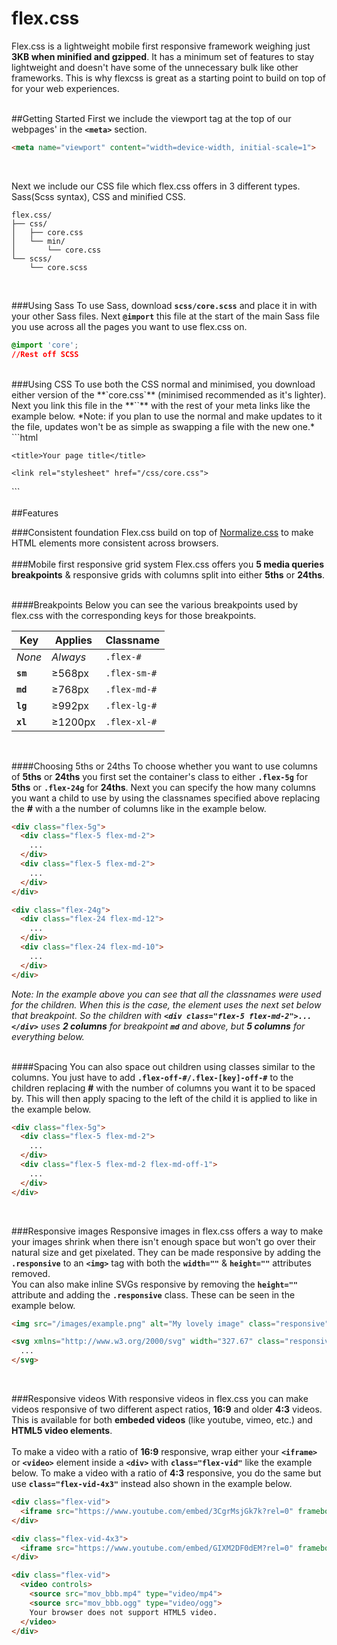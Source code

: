 # flex.css
Flex.css is a lightweight mobile first responsive framework weighing just **3KB when minified and gzipped**. It has a minimum set of features to stay lightweight and doesn't have some of the unnecessary bulk like other frameworks. This is why flexcss is great as a starting point to build on top of for your web experiences.
<br/><br/>

##Getting Started
First we include the viewport tag at the top of our webpages' in the **`<meta>`** section.
```html
<meta name="viewport" content="width=device-width, initial-scale=1">
```
<br/>

Next we include our CSS file which flex.css offers in 3 different types. Sass(Scss syntax), CSS and minified CSS.
```
flex.css/
├── css/
│   ├── core.css
│   └── min/
│       └── core.css
└── scss/
    └── core.scss
```
<br/>

###Using Sass
To use Sass, download **`scss/core.scss`** and place it in with your other Sass files. Next **`@import`** this file at the start of the main Sass file you use across all the pages you want to use flex.css on.
```css
@import 'core';
//Rest off SCSS
```
<br/>
###Using CSS
To use both the CSS normal and minimised, you download either version of the **`core.css`** (minimised recommended as it's lighter). Next you link this file in the **`<meta>`** with the rest of your meta links like the example below. *Note: if you plan to use the normal and make updates to it the file, updates won't be as simple as swapping a file with the new one.*
```html
<!doctype html>
<html>
  <head>
    <meta charset="utf-8">
    <meta name="viewport" content="width=device-width, initial-scale=1.0">

    <title>Your page title</title>

    <link rel="stylesheet" href="/css/core.css">
  </head>

  <body>
      <!--
      Your HTML goes here.
      -->
  </body>
</html>
```
<br/><br/>
##Features

###Consistent foundation
Flex.css build on top of [Normalize.css](http://necolas.github.io/normalize.css/) to make HTML elements more consistent across browsers.
<br/><br/>
###Mobile first responsive grid system
Flex.css offers you **5 media queries breakpoints** & responsive grids with columns split into either **5ths** or **24ths**.
<br/><br/>

####Breakpoints
Below you can see the various breakpoints used by flex.css with the corresponding keys for those breakpoints.

Key | Applies | Classname
--- | --- | ---
*None* | *Always* | `.flex-#`
**`sm`** | ≥568px | `.flex-sm-#`
**`md`** | ≥768px | `.flex-md-#`
**`lg`** | ≥992px | `.flex-lg-#`
**`xl`** | ≥1200px | `.flex-xl-#`
<br/>

####Choosing 5ths or 24ths
To choose whether you want to use columns of **5ths** or **24ths** you first set the container's class to either **`.flex-5g`** for **5ths** or **`.flex-24g`** for **24ths**. Next you can specify the how many columns you want a child to use by using the classnames specified above replacing the **#** with a the number of columns like in the example below.

```html
<div class="flex-5g">
  <div class="flex-5 flex-md-2">
    ...
  </div>
  <div class="flex-5 flex-md-2">
    ...
  </div>
</div>

<div class="flex-24g">
  <div class="flex-24 flex-md-12">
    ...
  </div>
  <div class="flex-24 flex-md-10">
    ...
  </div>
</div>
```
_Note: In the example above you can see that all the classnames were used for the children. When this is the case, the element uses the next set below that breakpoint. So the children with **`<div class="flex-5 flex-md-2">...</div>`** uses **2 columns** for breakpoint **`md`** and above, but **5 columns** for everything below._
<br/><br/>

####Spacing
You can also space out children using classes similar to the columns. You just have to add **`.flex-off-#/.flex-[key]-off-#`** to the children replacing **#** with the number of columns you want it to be spaced by. This will then apply spacing to the left of the child it is applied to like in the example below.
```html
<div class="flex-5g">
  <div class="flex-5 flex-md-2">
    ...
  </div>
  <div class="flex-5 flex-md-2 flex-md-off-1">
    ...
  </div>
</div>
```
<br/>

###Responsive images
Responsive images in flex.css offers a way to make your images shrink when there isn't enough space but won't go over their natural size and get pixelated. They can be made responsive by adding the **`.responsive`** to an **`<img>`** tag with both the **`width=""`** & **`height=""`** attributes removed.<br/>
You can also make inline SVGs responsive by removing the **`height=""`** attribute and adding the **`.responsive`** class. These can be seen in the example below.
```html
<img src="/images/example.png" alt="My lovely image" class="responsive" />

<svg xmlns="http://www.w3.org/2000/svg" width="327.67" class="responsive" viewBox="0 0 327.67 303.99">
  ...
</svg>
```
<br/>

###Responsive videos
With responsive videos in flex.css you can make videos responsive of two different aspect ratios, **16:9** and older **4:3** videos. This is available for both **embeded videos** (like youtube, vimeo, etc.) and **HTML5 video elements**.
<br/><br/>
To make a video with a ratio of **16:9** responsive, wrap either your **`<iframe>`** or **`<video>`** element inside a **`<div>`** with **`class="flex-vid"`** like the example below. To make a video with a ratio of **4:3** responsive, you do the same but use **`class="flex-vid-4x3"`** instead also shown in the example below.
```html
<div class="flex-vid">
  <iframe src="https://www.youtube.com/embed/3CgrMsjGk7k?rel=0" frameborder="0" allowfullscreen></iframe>
</div>

<div class="flex-vid-4x3">
  <iframe src="https://www.youtube.com/embed/GIXM2DF0dEM?rel=0" frameborder="0" allowfullscreen></iframe>
</div>

<div class="flex-vid">
  <video controls>
    <source src="mov_bbb.mp4" type="video/mp4">
    <source src="mov_bbb.ogg" type="video/ogg">
    Your browser does not support HTML5 video.
  </video>
</div>
```
